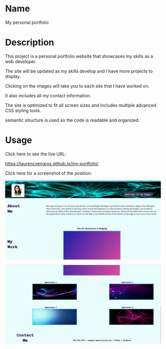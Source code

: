 # Name
My personal portfolio

# Description

This project is a personal portfolio website that showcases my skills as a web developer.

The site will be updated as my skills develop and I have more projects to display.

Clicking on the images will take you to each site that I have worked on.

It also includes all my contact information.

The site is optimized to fit all screen sizes and includes multiple advanced CSS styling tools.

semantic structure is used so the code is readable and organized.

# Usage

Click here to see the live URL:

https://laurencvengros.github.io/my-portfolio/

Click here for a screenshot of the  position: 

![my-portfolio](./assets/images/top-screenshot.jpg "screenshot of top portion of webpage")

![my-portfolio](./assets/images/bottom-screenshot.jpg "screenhot of bottom portion of webpage")